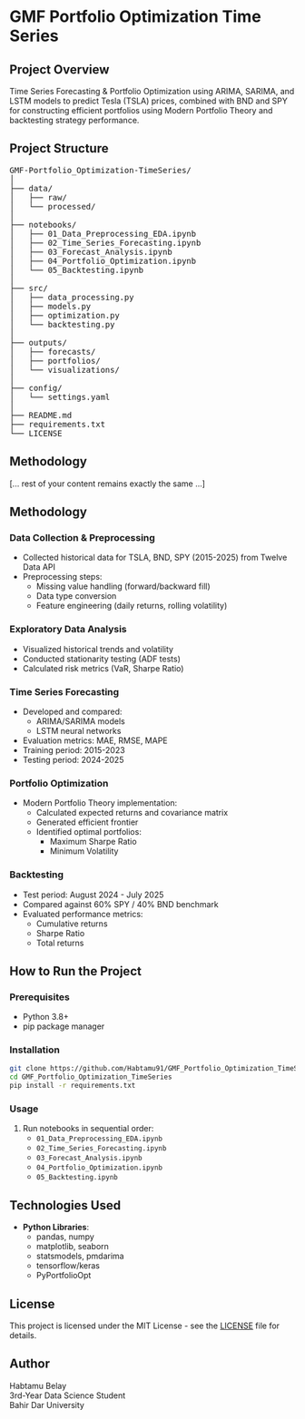 
# GMF Portfolio Optimization Time Series

## Project Overview
Time Series Forecasting & Portfolio Optimization using ARIMA, SARIMA, and LSTM models to predict Tesla (TSLA) prices, combined with BND and SPY for constructing efficient portfolios using Modern Portfolio Theory and backtesting strategy performance.

## Project Structure
<pre>
GMF-Portfolio_Optimization-TimeSeries/
│
├── data/
│   ├── raw/
│   └── processed/
│
├── notebooks/
│   ├── 01_Data_Preprocessing_EDA.ipynb
│   ├── 02_Time_Series_Forecasting.ipynb
│   ├── 03_Forecast_Analysis.ipynb
│   ├── 04_Portfolio_Optimization.ipynb
│   └── 05_Backtesting.ipynb
│
├── src/
│   ├── data_processing.py
│   ├── models.py
│   ├── optimization.py
│   └── backtesting.py
│
├── outputs/
│   ├── forecasts/
│   ├── portfolios/
│   └── visualizations/
│
├── config/
│   └── settings.yaml
│
├── README.md
├── requirements.txt
└── LICENSE
</pre>

## Methodology
[... rest of your content remains exactly the same ...]
## Methodology

### Data Collection & Preprocessing
- Collected historical data for TSLA, BND, SPY (2015-2025) from Twelve Data API
- Preprocessing steps:
  - Missing value handling (forward/backward fill)
  - Data type conversion
  - Feature engineering (daily returns, rolling volatility)

### Exploratory Data Analysis
- Visualized historical trends and volatility
- Conducted stationarity testing (ADF tests)
- Calculated risk metrics (VaR, Sharpe Ratio)

### Time Series Forecasting
- Developed and compared:
  - ARIMA/SARIMA models
  - LSTM neural networks
- Evaluation metrics: MAE, RMSE, MAPE
- Training period: 2015-2023
- Testing period: 2024-2025

### Portfolio Optimization
- Modern Portfolio Theory implementation:
  - Calculated expected returns and covariance matrix
  - Generated efficient frontier
  - Identified optimal portfolios:
    - Maximum Sharpe Ratio
    - Minimum Volatility

### Backtesting
- Test period: August 2024 - July 2025
- Compared against 60% SPY / 40% BND benchmark
- Evaluated performance metrics:
  - Cumulative returns
  - Sharpe Ratio
  - Total returns

## How to Run the Project

### Prerequisites
- Python 3.8+
- pip package manager

### Installation
```bash
git clone https://github.com/Habtamu91/GMF_Portfolio_Optimization_TimeSeries.git
cd GMF_Portfolio_Optimization_TimeSeries
pip install -r requirements.txt
```

### Usage
1. Run notebooks in sequential order:
   - `01_Data_Preprocessing_EDA.ipynb`
   - `02_Time_Series_Forecasting.ipynb`
   - `03_Forecast_Analysis.ipynb`
   - `04_Portfolio_Optimization.ipynb`
   - `05_Backtesting.ipynb`

## Technologies Used
- **Python Libraries**:
  - pandas, numpy
  - matplotlib, seaborn
  - statsmodels, pmdarima
  - tensorflow/keras
  - PyPortfolioOpt

## License
This project is licensed under the MIT License - see the [LICENSE](LICENSE) file for details.

## Author
Habtamu Belay  
3rd-Year Data Science Student  
Bahir Dar University
```

